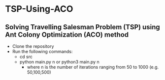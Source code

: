 # TSP-Using-ACO
## Solving Travelling Salesman Problem (TSP) using Ant Colony Optimization (ACO) method

* Clone the repository
* Run the following commands:
     * cd src
     * python main.py n or python3 main.py n
        * where n is the number of iterations ranging from 50 to 1000 (e.g. 50,100,500)
